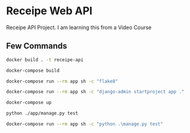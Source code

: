 # Receipe Web API

Receipe API Project. I am learning this from a Video Course

## Few Commands

```bash
docker build . -t receipe-api

docker-compose build

docker-compose run --rm app sh -c "flake8"

docker-compose run --rm app sh -c "django-admin startproject app ."

docker-compose up

python ./app/manage.py test

docker-compose run --rm app sh -c "python .\manage.py test"
```
